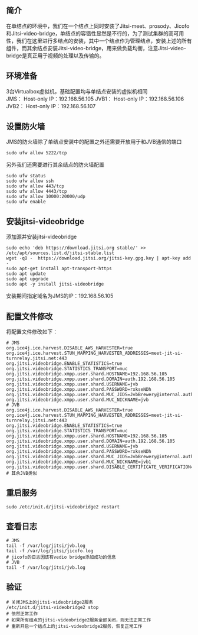 ## 简介
在单结点的环境中，我们在一个结点上同时安装了Jitsi-meet、prosody、Jicofo和Jitsi-video-bridge，单结点的容错性显然是不行的，为了测试集群的高可用性，我们在这里进行多结点的安装，其中一个结点作为管理结点，安装上述的所有组件，而其余结点安装Jitsi-video-bridge，用来做负载均衡，注意Jitsi-video-bridge是真正用于视频的处理以及传输的。
## 环境准备
3台Virtualbox虚拟机，基础配置均与单结点安装的虚拟机相同  
JMS：
    Host-only IP：192.168.56.105
JVB1：
    Host-only IP：192.168.56.106
JVB2：
    Host-only IP：192.168.56.107
## 设置防火墙
JMS的防火墙除了单结点安装中的配置之外还需要开放用于和JVB通信的端口
```shell
sudo ufw allow 5222/tcp
```
另外我们还需要进行其余结点的防火墙配置
```shell
sudo ufw status
sudo ufw allow ssh
sudo ufw allow 443/tcp
sudo ufw allow 4443/tcp
sudo ufw allow 10000:20000/udp
sudo ufw enable
```
## 安装jitsi-videobridge
添加源并安装jitsi-videobridge
```shell
sudo echo 'deb https://download.jitsi.org stable/' >> /etc/apt/sources.list.d/jitsi-stable.list
wget -qO -  https://download.jitsi.org/jitsi-key.gpg.key | apt-key add -
sudo apt-get install apt-transport-https
sudo apt update
sudo apt upgrade
sudo apt -y install jitsi-videobridge
```
安装期间指定域名为JMS的IP：192.168.56.105
## 配置文件修改
将配置文件修改如下：
```shell
# JMS
org.ice4j.ice.harvest.DISABLE_AWS_HARVESTER=true
org.ice4j.ice.harvest.STUN_MAPPING_HARVESTER_ADDRESSES=meet-jit-si-turnrelay.jitsi.net:443
org.jitsi.videobridge.ENABLE_STATISTICS=true
org.jitsi.videobridge.STATISTICS_TRANSPORT=muc
org.jitsi.videobridge.xmpp.user.shard.HOSTNAME=192.168.56.105
org.jitsi.videobridge.xmpp.user.shard.DOMAIN=auth.192.168.56.105
org.jitsi.videobridge.xmpp.user.shard.USERNAME=jvb
org.jitsi.videobridge.xmpp.user.shard.PASSWORD=rxkseNDh
org.jitsi.videobridge.xmpp.user.shard.MUC_JIDS=JvbBrewery@internal.auth.192.168.56.105
org.jitsi.videobridge.xmpp.user.shard.MUC_NICKNAME=jvb
# JVB
org.ice4j.ice.harvest.DISABLE_AWS_HARVESTER=true
org.ice4j.ice.harvest.STUN_MAPPING_HARVESTER_ADDRESSES=meet-jit-si-turnrelay.jitsi.net:443
org.jitsi.videobridge.ENABLE_STATISTICS=true
org.jitsi.videobridge.STATISTICS_TRANSPORT=muc
org.jitsi.videobridge.xmpp.user.shard.HOSTNAME=192.168.56.105
org.jitsi.videobridge.xmpp.user.shard.DOMAIN=auth.192.168.56.105
org.jitsi.videobridge.xmpp.user.shard.USERNAME=jvb
org.jitsi.videobridge.xmpp.user.shard.PASSWORD=rxkseNDh
org.jitsi.videobridge.xmpp.user.shard.MUC_JIDS=JvbBrewery@internal.auth.192.168.56.105
org.jitsi.videobridge.xmpp.user.shard.MUC_NICKNAME=jvb1
org.jitsi.videobridge.xmpp.user.shard.DISABLE_CERTIFICATE_VERIFICATION=true
# 其余JVB类似
```
## 重启服务
```shell
sudo /etc/init.d/jitsi-videobridge2 restart
```
## 查看日志
```shell
# JMS
tail -f /var/log/jitsi/jvb.log 
tail -f /var/log/jitsi/jicofo.log
# jicofo的日志因该有vedio bridge添加成功的信息
# JVB
tail -f /var/log/jitsi/jvb.log
```
## 验证
```shell
# 关闭JMS上的jitsi-videobridge2服务
/etc/init.d/jitsi-videobridge2 stop
# 依然正常工作
# 如果所有结点的jitsi-videobridge2服务全部关闭，则无法正常工作
# 重新开启一个结点上的jitsi-videobridge2服务，恢复正常工作
```